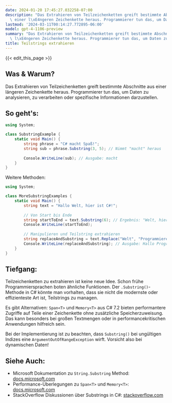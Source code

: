 ```yaml
---
date: 2024-01-20 17:45:27.032258-07:00
description: "Das Extrahieren von Teilzeichenketten greift bestimmte Abschnitte aus\
  \ einer l\xE4ngeren Zeichenkette heraus. Programmierer tun das, um Daten zu analysieren,\u2026"
lastmod: '2024-03-11T00:14:27.772895-06:00'
model: gpt-4-1106-preview
summary: "Das Extrahieren von Teilzeichenketten greift bestimmte Abschnitte aus einer\
  \ l\xE4ngeren Zeichenkette heraus. Programmierer tun das, um Daten zu analysieren,\u2026"
title: Teilstrings extrahieren
---
```


{{< edit_this_page >}}

## Was & Warum?

Das Extrahieren von Teilzeichenketten greift bestimmte Abschnitte aus einer längeren Zeichenkette heraus. Programmierer tun das, um Daten zu analysieren, zu verarbeiten oder spezifische Informationen darzustellen.

## So geht's:

```C#
using System;

class SubstringExample {
    static void Main() {
        string phrase = "C# macht Spaß!";
        string sub = phrase.Substring(3, 5); // Nimmt "macht" heraus
        
        Console.WriteLine(sub); // Ausgabe: macht
    }
}
```

Weitere Methoden:

```C#
using System;

class MoreSubstringExamples {
    static void Main() {
        string text = "Hallo Welt, hier ist C#!";
        
        // Von Start bis Ende
        string startToEnd = text.Substring(6); // Ergebnis: "Welt, hier ist C#!"
        Console.WriteLine(startToEnd);
        
        // Manipulieren und Teilstring extrahieren
        string replaceAndSubstring = text.Replace("Welt", "Programmierer").Substring(0, 15);
        Console.WriteLine(replaceAndSubstring); // Ausgabe: Hallo Programmierer
    }
}
```

## Tiefgang:

Teilzeichenketten zu extrahieren ist keine neue Idee. Schon frühe Programmiersprachen boten ähnliche Funktionen. Der `.Substring()`-Methode in C# könnte man vorhalten, dass sie nicht die modernste oder effizienteste Art ist, Teilstrings zu managen. 

Es gibt Alternativen: `Span<T>` und `Memory<T>` aus C# 7.2 bieten performantere Zugriffe auf Teile einer Zeichenkette ohne zusätzliche Speicherzuweisung. Das kann besonders bei großen Textmengen oder in performancekritischen Anwendungen hilfreich sein.

Bei der Implementierung ist zu beachten, dass `Substring()` bei ungültigen Indizes eine `ArgumentOutOfRangeException` wirft. Vorsicht also bei dynamischen Daten!

## Siehe Auch:

- Microsoft Dokumentation zu `String.Substring` Method: [docs.microsoft.com](https://docs.microsoft.com/en-us/dotnet/api/system.string.substring)
- Performance-Überlegungen zu `Span<T>` und `Memory<T>`: [docs.microsoft.com](https://docs.microsoft.com/en-us/dotnet/api/system.memory-1)
- StackOverflow Diskussionen über Substrings in C#: [stackoverflow.com](https://stackoverflow.com/questions/tagged/substring+c%23)
